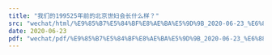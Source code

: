 ```yaml
---
title: "我们的199525年前的北京世妇会长什么样？"
src: "wechat/html/%E9%85%B7%E5%84%BF%E8%AE%BA%E5%9D%9B_2020-06-23_%E6%88%91%E4%BB%AC%E7%9A%84199525%E5%B9%B4%E5%89%8D%E7%9A%84%E5%8C%97%E4%BA%AC%E4%B8%96%E5%A6%87%E4%BC%9A%E9%95%BF%E4%BB%80%E4%B9%88%E6%A0%B7%EF%BC%9F.html"
date: 2020-06-23
pdf: "wechat/pdf/%E9%85%B7%E5%84%BF%E8%AE%BA%E5%9D%9B_2020-06-23_%E6%88%91%E4%BB%AC%E7%9A%84199525%E5%B9%B4%E5%89%8D%E7%9A%84%E5%8C%97%E4%BA%AC%E4%B8%96%E5%A6%87%E4%BC%9A%E9%95%BF%E4%BB%80%E4%B9%88%E6%A0%B7%EF%BC%9F.pdf"
---
```

